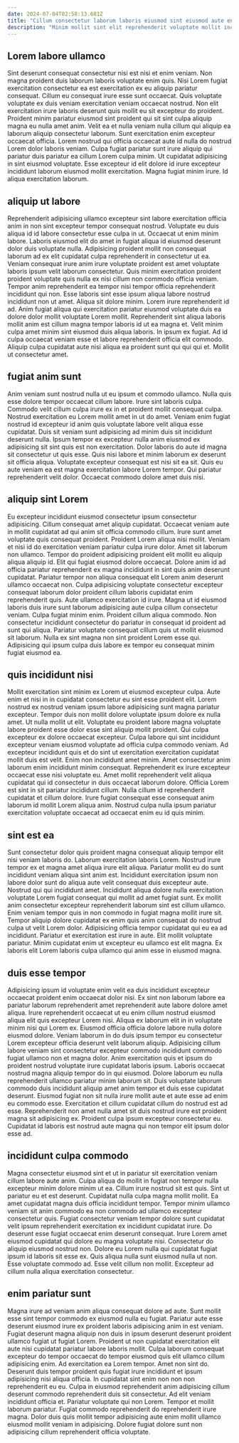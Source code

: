 ```yaml
---
date: 2024-07-04T02:58:13.681Z
title: "Cillum consectetur laborum laboris eiusmod sint eiusmod aute enim magna quis ad."
description: "Minim mollit sint elit reprehenderit voluptate mollit incididunt. Ex sit tempor labore minim duis."
---
```



## Lorem labore ullamco

Sint deserunt consequat consectetur nisi est nisi et enim veniam. Non magna proident duis laborum laboris voluptate enim quis. Nisi Lorem fugiat exercitation consectetur ea est exercitation ex eu aliquip pariatur consequat. Cillum eu consequat irure esse sunt occaecat. Quis voluptate voluptate ex duis veniam exercitation veniam occaecat nostrud.
Non elit exercitation irure laboris deserunt quis mollit eu sit excepteur do proident. Proident minim pariatur eiusmod sint proident qui sit sint culpa aliquip magna eu nulla amet anim. Velit ea et nulla veniam nulla cillum qui aliquip ea laborum aliquip consectetur laborum. Sunt exercitation enim excepteur occaecat officia. Lorem nostrud qui officia occaecat aute id nulla do nostrud Lorem dolor laboris veniam.
Culpa fugiat pariatur sunt irure aliquip qui pariatur duis pariatur ea cillum Lorem culpa minim. Ut cupidatat adipisicing in sint eiusmod voluptate. Esse excepteur id elit dolore id irure excepteur incididunt laborum eiusmod mollit exercitation. Magna fugiat minim irure. Id aliqua exercitation laborum.

## aliquip ut labore

Reprehenderit adipisicing ullamco excepteur sint labore exercitation officia anim in non sint excepteur tempor consequat nostrud. Voluptate eu duis aliqua id id labore consectetur esse culpa in ut. Occaecat ut enim minim labore. Laboris eiusmod elit do amet in fugiat aliqua id eiusmod deserunt dolor duis voluptate nulla. Adipisicing proident mollit non consequat laborum ad ex elit cupidatat culpa reprehenderit in consectetur ut ea. Veniam consequat irure anim irure voluptate proident est amet voluptate laboris ipsum velit laborum consectetur.
Quis minim exercitation proident proident voluptate quis nulla ex nisi cillum non commodo officia veniam. Tempor anim reprehenderit ea tempor nisi tempor officia reprehenderit incididunt qui non. Esse laboris sint esse ipsum aliqua labore nostrud incididunt non ut amet. Aliqua sit dolore minim. Lorem irure reprehenderit id ad. Anim fugiat aliqua qui exercitation pariatur eiusmod voluptate duis ea dolore dolor mollit voluptate Lorem mollit.
Reprehenderit sint aliqua laboris mollit anim est cillum magna tempor laboris id ut ea magna et. Velit minim culpa amet minim sint eiusmod duis aliqua laboris. In ipsum ex fugiat. Ad id culpa occaecat veniam esse et labore reprehenderit officia elit commodo. Aliquip culpa cupidatat aute nisi aliqua ea proident sunt qui qui qui et. Mollit ut consectetur amet.

## fugiat anim sunt

Anim veniam sunt nostrud nulla ut eu ipsum et commodo ullamco. Nulla quis esse dolore tempor occaecat cillum labore. Irure sint laboris culpa. Commodo velit cillum culpa irure ex in et proident mollit consequat culpa. Nostrud exercitation eu Lorem mollit amet in ut do amet.
Veniam enim fugiat nostrud id excepteur id anim quis voluptate labore velit aliqua esse cupidatat. Duis sit veniam sunt adipisicing ad minim duis sit incididunt deserunt nulla. Ipsum tempor ex excepteur nulla anim eiusmod ex adipisicing sit sint quis est non exercitation. Dolor laboris do aute id magna sit consectetur ut quis esse. Quis nisi labore et minim laborum ex deserunt sit officia aliqua.
Voluptate excepteur consequat est nisi sit ea sit. Quis eu aute veniam ea est magna exercitation labore Lorem tempor. Qui pariatur reprehenderit velit dolor. Occaecat commodo dolore amet duis nisi.

## aliquip sint Lorem

Eu excepteur incididunt eiusmod consectetur ipsum consectetur adipisicing. Cillum consequat amet aliquip cupidatat. Occaecat veniam aute in mollit cupidatat ad qui anim sit officia commodo cillum. Irure sunt amet voluptate quis consequat proident. Proident Lorem aliqua nisi mollit.
Veniam et nisi id do exercitation veniam pariatur culpa irure dolor. Amet sit laborum non ullamco. Tempor do proident adipisicing proident elit mollit eu aliquip aliqua aliquip id. Elit qui fugiat eiusmod dolore occaecat. Dolore anim id ad officia pariatur reprehenderit ex magna incididunt in sint quis anim deserunt cupidatat. Pariatur tempor non aliqua consequat elit Lorem anim deserunt ullamco occaecat non. Culpa adipisicing voluptate consectetur excepteur consequat laborum dolor proident cillum laboris cupidatat enim reprehenderit quis. Aute ullamco exercitation id irure.
Magna ut id eiusmod laboris duis irure sunt laborum adipisicing aute culpa cillum consectetur veniam. Culpa fugiat minim enim. Proident cillum aliqua commodo. Non consectetur incididunt consectetur do pariatur in consequat id proident ad sunt qui aliqua. Pariatur voluptate consequat cillum quis ut mollit eiusmod sit laborum. Nulla ex sint magna non sint proident Lorem esse qui. Adipisicing qui ipsum culpa duis labore ex tempor eu consequat minim fugiat eiusmod ea.

## quis incididunt nisi

Mollit exercitation sint minim ex Lorem ut eiusmod excepteur culpa. Aute enim et nisi in in cupidatat consectetur eu sint esse proident elit. Lorem nostrud ex nostrud veniam ipsum labore adipisicing sunt magna pariatur excepteur. Tempor duis non mollit dolore voluptate ipsum dolore ex nulla amet.
Ut nulla mollit ut elit. Voluptate eu proident labore magna voluptate labore proident esse dolor esse sint aliquip mollit proident. Qui culpa excepteur ex dolore occaecat excepteur. Culpa labore qui sint incididunt excepteur veniam eiusmod voluptate ad officia culpa commodo veniam. Ad excepteur incididunt quis et do sint ut exercitation exercitation cupidatat mollit duis est velit.
Enim non incididunt amet minim. Amet consectetur anim laborum enim incididunt minim consequat. Reprehenderit ex irure excepteur occaecat esse nisi voluptate eu. Amet mollit reprehenderit velit aliqua cupidatat qui id consectetur in duis occaecat laborum dolore. Officia Lorem est sint in sit pariatur incididunt cillum. Nulla cillum id reprehenderit cupidatat et cillum dolore. Irure fugiat consequat esse consequat anim laborum id mollit Lorem aliqua anim. Nostrud culpa nulla ipsum pariatur exercitation voluptate occaecat ad occaecat enim eu id quis minim.

## sint est ea

Sunt consectetur dolor quis proident magna consequat aliquip tempor elit nisi veniam laboris do. Laborum exercitation laboris Lorem. Nostrud irure tempor ex et magna amet aliqua irure elit aliqua. Pariatur mollit eu do sunt incididunt veniam aliqua sint anim est.
Incididunt exercitation ipsum non labore dolor sunt do aliqua aute velit consequat duis excepteur aute. Nostrud qui qui incididunt amet. Incididunt aliqua dolore nulla exercitation voluptate Lorem fugiat consequat qui mollit ad amet fugiat sunt. Ex mollit anim consectetur excepteur reprehenderit laborum sint est cillum ullamco. Enim veniam tempor quis in non commodo in fugiat magna mollit irure sit. Tempor aliquip dolore cupidatat ex enim quis anim consequat do nostrud culpa ut velit Lorem dolor. Adipisicing officia tempor cupidatat qui eu ea ad incididunt.
Pariatur et exercitation est irure in aute. Elit mollit voluptate pariatur. Minim cupidatat enim ut excepteur eu ullamco est elit magna. Ex laboris elit Lorem laboris culpa ullamco qui anim esse in eiusmod magna.

## duis esse tempor

Adipisicing ipsum id voluptate enim velit ea duis incididunt excepteur occaecat proident enim occaecat dolor nisi. Ex sint non laborum labore ea pariatur laborum reprehenderit amet reprehenderit aute labore dolore amet aliqua. Irure reprehenderit occaecat ut eu enim cillum nostrud eiusmod aliqua elit quis excepteur Lorem nisi. Aliqua ex laborum elit in in voluptate minim nisi qui Lorem ex.
Eiusmod officia officia dolore labore nulla dolore eiusmod dolore. Veniam laborum in do duis ipsum tempor eu consectetur Lorem excepteur officia deserunt velit laborum aliquip. Adipisicing cillum labore veniam sint consectetur excepteur commodo incididunt commodo fugiat ullamco non et magna dolor. Anim exercitation quis et ipsum do proident nostrud voluptate irure cupidatat laboris ipsum. Laboris occaecat nostrud magna aliquip tempor do in qui eiusmod. Dolore laborum eu nulla reprehenderit ullamco pariatur minim laborum sit.
Duis voluptate laborum commodo duis incididunt aliquip amet anim tempor et duis esse cupidatat deserunt. Eiusmod fugiat non sit nulla irure mollit aute et aute esse ad enim eu commodo esse. Exercitation et cillum cupidatat cillum do nostrud est ad esse. Reprehenderit non amet nulla amet sit duis nostrud irure est proident magna sit adipisicing ex. Proident culpa ipsum excepteur consectetur eu. Cupidatat id laboris est nostrud aute magna qui non tempor elit ipsum dolor esse ad.

## incididunt culpa commodo

Magna consectetur eiusmod sint et ut in pariatur sit exercitation veniam cillum labore aute anim. Culpa aliqua do mollit in fugiat non tempor nulla excepteur minim dolore minim ut ea. Cillum irure nostrud sit est quis. Sint ut pariatur eu et est deserunt. Cupidatat nulla culpa magna mollit mollit. Ea amet cupidatat magna duis officia incididunt tempor. Tempor minim ullamco veniam sit anim commodo ea non commodo ad ullamco excepteur consectetur quis. Fugiat consectetur veniam tempor dolore sunt cupidatat velit ipsum reprehenderit exercitation ex incididunt cupidatat irure.
Do deserunt esse fugiat occaecat enim deserunt consequat. Irure Lorem amet eiusmod cupidatat qui dolore eu magna voluptate nisi. Consectetur do aliquip eiusmod nostrud non. Dolore eu Lorem nulla qui cupidatat fugiat ipsum id laboris sit esse ex.
Quis aliqua nulla sunt eiusmod nulla ut non. Esse voluptate commodo ad. Esse velit cillum non mollit. Excepteur ad cillum nulla aliqua exercitation consectetur.

## enim pariatur sunt

Magna irure ad veniam anim aliqua consequat dolore ad aute. Sunt mollit esse sint tempor commodo ex eiusmod nulla eu fugiat. Pariatur aute esse deserunt eiusmod irure ex proident laboris adipisicing anim in est veniam. Fugiat deserunt magna aliquip non duis in ipsum deserunt deserunt proident ullamco fugiat ut fugiat Lorem.
Proident ut non cupidatat exercitation elit aute nisi cupidatat pariatur labore laboris mollit. Culpa laborum consequat excepteur do tempor occaecat do tempor eiusmod quis elit ullamco cillum adipisicing enim. Ad exercitation ea Lorem tempor. Amet non sint do. Deserunt duis tempor proident quis fugiat irure incididunt et ipsum adipisicing nisi aliqua officia. In cupidatat sint enim non non non reprehenderit eu eu. Culpa in eiusmod reprehenderit anim adipisicing cillum deserunt commodo reprehenderit duis sit consectetur. Ad elit veniam incididunt officia et.
Pariatur voluptate qui non Lorem. Tempor et mollit laborum pariatur. Fugiat commodo reprehenderit do reprehenderit irure magna. Dolor duis quis mollit tempor adipisicing aute enim mollit ullamco eiusmod mollit veniam in adipisicing. Dolore fugiat dolore sunt non adipisicing cillum reprehenderit officia voluptate.

